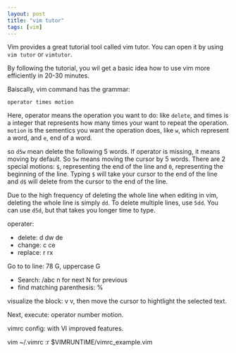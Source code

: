 ```yaml
---
layout: post
title: "vim tutor"
tags: [vim]
---
```


Vim provides a great tutorial tool called vim tutor. You can open it by using `vim tutor` or `vimtutor`. 

By following the tutorial, you wil get a basic idea how to use vim more efficiently in 20-30 minutes. 

Baiscally, vim command has the grammar: 

`operator times motion`

Here, operator means  the operation you want to do: like `delete`, and times is a integer that represents how many times your want to repeat the operation. `motion` is the sementics you want the operation does, like `w`, which represent a word, and `e`, end of a word. 

so `d5w` mean delete the following 5 words. 
If operator is missing, it means moving by default. So `5w` means moving the cursor by 5 words. There are 2 special motions: `$`, representing the end of the line and `0`, representing the beginning of the line. Typing `$` will take your cursor to the end of the line and `d$` will delete from the cursor to the end of the line. 

Due to the high frequency of deleting the whole line when editing in vim, deleting the whole line is simply `dd`. 
To delete multiple lines, use `5dd`. You can use `d5d`, but that takes you longer time to type. 

operater:
 
* delete: d   dw de
* change: c ce
* replace: r rx

Go to to line: 78 G, uppercase G

* Search: /abc n for next N for previous 
* find matching parenthesis: %


visualize the block: v
v, then move the cursor to hightlight the selected text. 

Next, execute: operator number motion. 


vimrc config: with VI improved features. 

vim ~/.vimrc
:r $VIMRUNTIME/vimrc_example.vim











